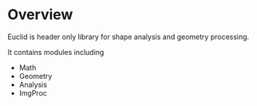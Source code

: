 # Overview

Euclid is header only library for shape analysis and geometry processing.

It contains modules including

- Math
- Geometry
- Analysis
- ImgProc
